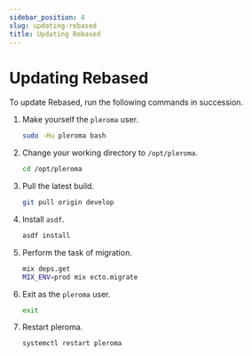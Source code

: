 ```yaml
---
sidebar_position: 4
slug: updating-rebased
title: Updating Rebased
---
```


# Updating Rebased

To update Rebased, run the following commands in succession.

1. Make yourself the `pleroma` user.
    ```bash
    sudo -Hu pleroma bash
    ```

2. Change your working directory to `/opt/pleroma`.
    ```bash
    cd /opt/pleroma
    ```

3. Pull the latest build.
    ```bash
    git pull origin develop
    ```

4. Install `asdf`.
    ```bash
    asdf install
    ```

5. Perform the task of migration.
    ```bash
    mix deps.get
    MIX_ENV=prod mix ecto.migrate
    ```

6. Exit as the `pleroma` user.
    ```bash
    exit
    ```

7. Restart pleroma.
    ```bash
    systemctl restart pleroma
    ```